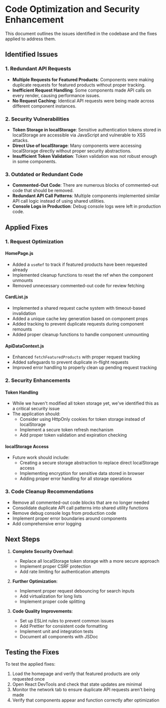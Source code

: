 # Code Optimization and Security Enhancement

This document outlines the issues identified in the codebase and the fixes applied to address them.

## Identified Issues

### 1. Redundant API Requests
- **Multiple Requests for Featured Products**: Components were making duplicate requests for featured products without proper tracking.
- **Inefficient Request Handling**: Some components made API calls on every render, causing performance issues.
- **No Request Caching**: Identical API requests were being made across different component instances.

### 2. Security Vulnerabilities
- **Token Storage in localStorage**: Sensitive authentication tokens stored in localStorage are accessible via JavaScript and vulnerable to XSS attacks.
- **Direct Use of localStorage**: Many components were accessing localStorage directly without proper security abstractions.
- **Insufficient Token Validation**: Token validation was not robust enough in some components.

### 3. Outdated or Redundant Code
- **Commented-Out Code**: There are numerous blocks of commented-out code that should be removed.
- **Redundant API Call Patterns**: Multiple components implemented similar API call logic instead of using shared utilities.
- **Console Logs in Production**: Debug console logs were left in production code.

## Applied Fixes

### 1. Request Optimization

#### HomePage.js
- Added a `useRef` to track if featured products have been requested already
- Implemented cleanup functions to reset the ref when the component unmounts
- Removed unnecessary commented-out code for review fetching

#### CardList.js
- Implemented a shared request cache system with timeout-based invalidation
- Added a unique cache key generation based on component props
- Added tracking to prevent duplicate requests during component remounts
- Added proper cleanup functions to handle component unmounting

#### ApiDataContext.js
- Enhanced `fetchFeaturedProducts` with proper request tracking
- Added safeguards to prevent duplicate in-flight requests
- Improved error handling to properly clean up pending request tracking

### 2. Security Enhancements

#### Token Handling
- While we haven't modified all token storage yet, we've identified this as a critical security issue
- The application should:
  - Consider using HttpOnly cookies for token storage instead of localStorage
  - Implement a secure token refresh mechanism
  - Add proper token validation and expiration checking

#### localStorage Access
- Future work should include:
  - Creating a secure storage abstraction to replace direct localStorage access
  - Implementing encryption for sensitive data stored in browser
  - Adding proper error handling for all storage operations

### 3. Code Cleanup Recommendations

- Remove all commented-out code blocks that are no longer needed
- Consolidate duplicate API call patterns into shared utility functions
- Remove debug console logs from production code
- Implement proper error boundaries around components
- Add comprehensive error logging

## Next Steps

1. **Complete Security Overhaul**:
   - Replace all localStorage token storage with a more secure approach
   - Implement proper CSRF protection
   - Add rate limiting for authentication attempts

2. **Further Optimization**:
   - Implement proper request debouncing for search inputs
   - Add virtualization for long lists
   - Implement proper code splitting

3. **Code Quality Improvements**:
   - Set up ESLint rules to prevent common issues
   - Add Prettier for consistent code formatting
   - Implement unit and integration tests
   - Document all components with JSDoc

## Testing the Fixes

To test the applied fixes:

1. Load the homepage and verify that featured products are only requested once
2. Open React DevTools and check that state updates are minimal
3. Monitor the network tab to ensure duplicate API requests aren't being made
4. Verify that components appear and function correctly after optimization 